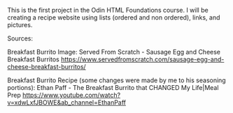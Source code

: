 This is the first project in the Odin HTML Foundations course. I will be creating a recipe website using lists (ordered and non ordered), links, and pictures.

Sources:

Breakfast Burrito Image: Served From Scratch - Sausage Egg and Cheese Breakfast Burritos https://www.servedfromscratch.com/sausage-egg-and-cheese-breakfast-burritos/

Breakfast Burrito Recipe (some changes were made by me to his seasoning portions): Ethan Paff - The Breakfast Burrito that CHANGED My Life|Meal Prep https://www.youtube.com/watch?v=xdwLxfJBOWE&ab_channel=EthanPaff
